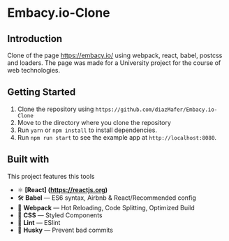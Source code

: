 # Embacy.io-Clone

## Introduction
Clone of the page https://embacy.io/ using webpack, react, babel, postcss and loaders. The page was made for a University project for the course of web technologies.

## Getting Started

1. Clone the repository using `https://github.com/diazMafer/Embacy.io-Clone`
2. Move to the directory where you clone the repository <br />
3. Run `yarn` or `npm install` to install dependencies.<br />
4. Run `npm run start` to see the example app at `http://localhost:8080`.

## Built with
This project features this tools

- ⚛ **[React] (https://reactjs.org)** 
- 🛠 **Babel** — ES6 syntax, Airbnb & React/Recommended config
- 🚀 **Webpack**  — Hot Reloading, Code Splitting, Optimized Build
- 💅 **CSS** — Styled Components
- 💖  **Lint** — ESlint
- 🐶  **Husky** — Prevent bad commits


